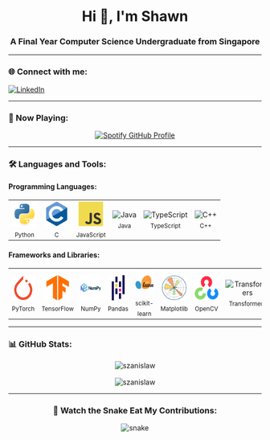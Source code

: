 <h1 align="center">Hi 👋, I'm Shawn</h1>
<h3 align="center">A Final Year Computer Science Undergraduate from Singapore</h3>

---

<h3 align="left">🌐 Connect with me:</h3>
<p align="left">
  <a href="https://linkedin.com/in/shawn-yap-zheng-yi" target="_blank">
    <img src="https://raw.githubusercontent.com/rahuldkjain/github-profile-readme-generator/master/src/images/icons/Social/linked-in-alt.svg" alt="LinkedIn" height="30" width="40" />
  </a>
</p>

---
<h3 align="left">🎵 Now Playing:</h3>
<div align="center">
  <a href="https://github.com/kittinan/spotify-github-profile">
    <img src="https://spotify-github-profile.kittinanx.com/api/view?uid=szanislaw&cover_image=true&theme=default&show_offline=false&background_color=121212&interchange=false" alt="Spotify GitHub Profile" />
  </a>
</div>


---

<h3 align="left">🛠️ Languages and Tools:</h3>
<div>
  <h4>Programming Languages:</h4>
  <table align="center">
    <tr>
      <td align="center">
        <img src="https://github.com/devicons/devicon/blob/master/icons/python/python-original.svg" title="Python" alt="Python" width="50" height="50" />
        <br><sub>Python</sub>
      </td>
      <td align="center">
        <img src="https://github.com/devicons/devicon/blob/master/icons/c/c-original.svg" title="C" alt="C" width="50" height="50" />
        <br><sub>C</sub>
      </td>
      <td align="center">
        <img src="https://github.com/devicons/devicon/blob/master/icons/javascript/javascript-original.svg" title="JavaScript" alt="JavaScript" width="50" height="50" />
        <br><sub>JavaScript</sub>
      </td>
      <td align="center">
        <img src="https://cdn.jsdelivr.net/gh/devicons/devicon@latest/icons/java/java-original.svg" title="Java" alt="Java" width="50" height="50" />
        <br><sub>Java</sub>
      </td>
      <td align="center">
        <img src="https://cdn.jsdelivr.net/gh/devicons/devicon@latest/icons/typescript/typescript-original.svg" title="TypeScript" alt="TypeScript" width="50" height="50" />
        <br><sub>TypeScript</sub>
      </td>
      <td align="center">
        <img src="https://cdn.jsdelivr.net/gh/devicons/devicon@latest/icons/cplusplus/cplusplus-original.svg" title="C++" alt="C++" width="50" height="50" />
        <br><sub>C++</sub>
      </td>
    </tr>
  </table>

  <h4>Frameworks and Libraries:</h4>
  <table align="center">
    <tr>
      <td align="center">
        <img src="https://github.com/devicons/devicon/blob/master/icons/pytorch/pytorch-original.svg" title="PyTorch" alt="PyTorch" width="50" height="50" />
        <br><sub>PyTorch</sub>
      </td>
      <td align="center">
        <img src="https://github.com/devicons/devicon/blob/master/icons/tensorflow/tensorflow-original.svg" title="TensorFlow" alt="TensorFlow" width="50" height="50" />
        <br><sub>TensorFlow</sub>
      </td>
      <td align="center">
        <img src="https://github.com/devicons/devicon/blob/master/icons/numpy/numpy-original-wordmark.svg" title="NumPy" alt="NumPy" width="50" height="50" />
        <br><sub>NumPy</sub>
      </td>
      <td align="center">
        <img src="https://github.com/devicons/devicon/blob/master/icons/pandas/pandas-original.svg" title="Pandas" alt="Pandas" width="50" height="50" />
        <br><sub>Pandas</sub>
      </td>
      <td align="center">
        <img src="https://github.com/devicons/devicon/blob/master/icons/scikitlearn/scikitlearn-original.svg" title="scikit-learn" alt="scikit-learn" width="50" height="50" />
        <br><sub>scikit-learn</sub>
      </td>
      <td align="center">
        <img src="https://github.com/devicons/devicon/blob/master/icons/matplotlib/matplotlib-original.svg" title="Matplotlib" alt="Matplotlib" width="50" height="50" />
        <br><sub>Matplotlib</sub>
      </td>
      <td align="center">
        <img src="https://github.com/devicons/devicon/blob/master/icons/opencv/opencv-original.svg" title="OpenCV" alt="OpenCV" width="50" height="50" />
        <br><sub>OpenCV</sub>
      </td>
      <td align="center">
        <img src="https://media.theresanaiforthat.com/icons/freewilly2.svg" title="Transformers" alt="Transformers" width="50" height="50" />
        <br><sub>Transformers</sub>
      </td>
    </tr>
  </table>
</div>



---


<h3 align="left">📊 GitHub Stats:</h3>
<div align="center">
  <p><img align="center" 
     <img width="600" height="200" src="https://github-readme-stats.vercel.app/api/top-langs?username=ilenhanako&show_icons=true&locale=en&layout=compact" alt="szanislaw" /></p>
  </p>
  <p><img align="center" 
     <img width="600" height="200" src="https://github-readme-streak-stats.herokuapp.com/?user=ilenhanako&" alt="szanislaw" /></p>
  </p>
</div>

---

<h3 align="center">🐍 Watch the Snake Eat My Contributions:</h3>
<p align="center">
 <img width="1000" src="assets/github-snake.svg" alt="snake"/>
</p>
